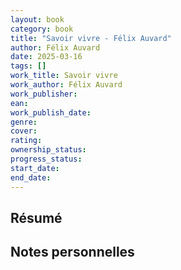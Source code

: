 ```yaml
---
layout: book
category: book
title: "Savoir vivre - Félix Auvard"
author: Félix Auvard
date: 2025-03-16
tags: []
work_title: Savoir vivre
work_author: Félix Auvard
work_publisher: 
ean: 
work_publish_date: 
genre:
cover: 
rating: 
ownership_status: 
progress_status: 
start_date: 
end_date:
---
```

## Résumé

## Notes personnelles

